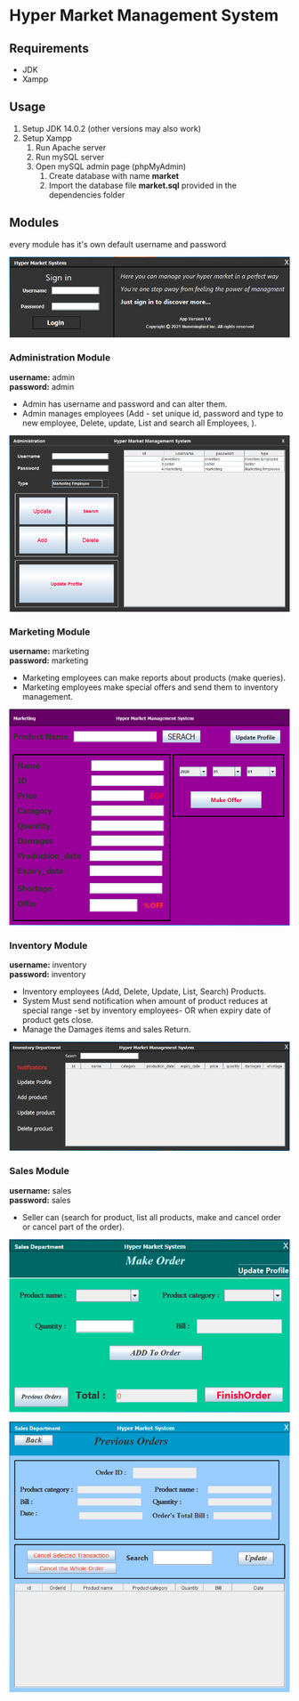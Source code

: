 # Hyper Market Management System

## Requirements

- JDK
- Xampp

## Usage

1. Setup JDK 14.0.2 (other versions may also work)
2. Setup Xampp
    1. Run Apache server
    2. Run mySQL server
    3. Open mySQL admin page (phpMyAdmin)
        1. Create database with name **market**
        2. Import the database file **market.sql** provided in the dependencies folder

## Modules

every module has it's own default username and password

![login.PNG](https://github.com/Mahmoud-A-Noor/Hyper-Market-Management-System/blob/main/dependencies/previews/login.png?raw=true)

### Administration Module

**username:** admin <br>
**password:** admin

- Admin has username and password and can alter them.
- Admin manages employees (Add - set unique id, password and type to new employee, Delete, update, List and search all Employees, ).

![admin.PNG](dependencies/previews/admin.png)

### Marketing Module

**username:** marketing <br>
**password:** marketing

- Marketing employees can make reports about products (make queries).
- Marketing employees make special offers and send them to inventory management.

![marketing.PNG](dependencies/previews/marketing.png)

### Inventory Module

**username:** inventory <br>
**password:** inventory

- Inventory employees (Add, Delete, Update, List, Search) Products.
- System Must send notification when amount of product reduces at special range -set by inventory employees- OR when expiry date of product gets close.
- Manage the Damages items and sales Return.

![inventory.PNG](dependencies/previews/inventory.png)

### Sales Module

**username:** sales <br>
**password:** sales

- Seller can (search for product, list all products, make and cancel order or cancel part of the order).

![seller.PNG](dependencies/previews/seller.png)

![seller-previous.PNG](dependencies/previews/seller-previous.png)

